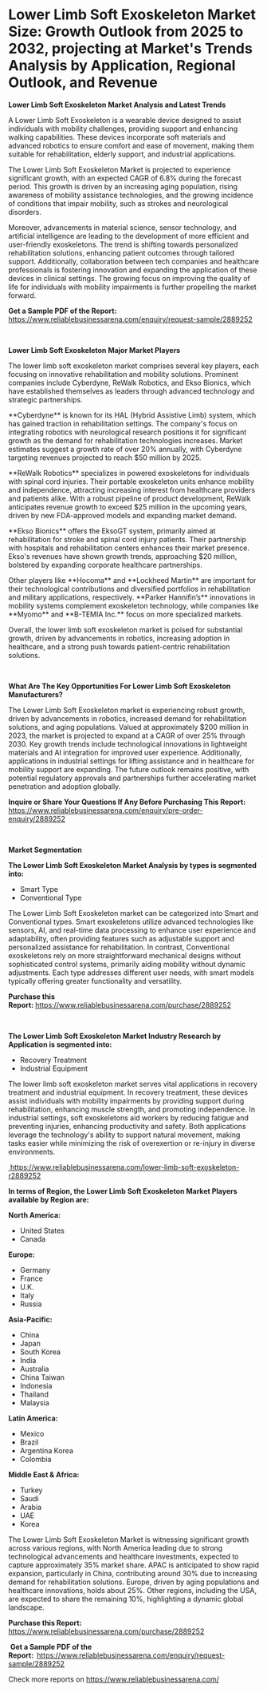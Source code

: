<p><h1>Lower Limb Soft Exoskeleton Market Size: Growth Outlook from 2025 to 2032, projecting at Market's Trends Analysis by Application, Regional Outlook, and Revenue</h1></p><p><strong>Lower Limb Soft Exoskeleton Market Analysis and Latest Trends</strong></p>
<p><p>A Lower Limb Soft Exoskeleton is a wearable device designed to assist individuals with mobility challenges, providing support and enhancing walking capabilities. These devices incorporate soft materials and advanced robotics to ensure comfort and ease of movement, making them suitable for rehabilitation, elderly support, and industrial applications. </p><p>The Lower Limb Soft Exoskeleton Market is projected to experience significant growth, with an expected CAGR of 6.8% during the forecast period. This growth is driven by an increasing aging population, rising awareness of mobility assistance technologies, and the growing incidence of conditions that impair mobility, such as strokes and neurological disorders. </p><p>Moreover, advancements in material science, sensor technology, and artificial intelligence are leading to the development of more efficient and user-friendly exoskeletons. The trend is shifting towards personalized rehabilitation solutions, enhancing patient outcomes through tailored support. Additionally, collaboration between tech companies and healthcare professionals is fostering innovation and expanding the application of these devices in clinical settings. The growing focus on improving the quality of life for individuals with mobility impairments is further propelling the market forward.</p></p>
<p><strong>Get a Sample PDF of the Report:&nbsp;</strong> <a href="https://www.reliablebusinessarena.com/enquiry/request-sample/2889252?utm_campaign=2887&utm_medium=2&utm_source=Github&utm_content=ia&utm_term=14032025&utm_id=lower-limb-soft-exoskeleton">https://www.reliablebusinessarena.com/enquiry/request-sample/2889252</a></p>
<p>&nbsp;</p>
<p><strong>Lower Limb Soft Exoskeleton Major Market Players</strong></p>
<p><p>The lower limb soft exoskeleton market comprises several key players, each focusing on innovative rehabilitation and mobility solutions. Prominent companies include Cyberdyne, ReWalk Robotics, and Ekso Bionics, which have established themselves as leaders through advanced technology and strategic partnerships.</p><p>**Cyberdyne** is known for its HAL (Hybrid Assistive Limb) system, which has gained traction in rehabilitation settings. The company's focus on integrating robotics with neurological research positions it for significant growth as the demand for rehabilitation technologies increases. Market estimates suggest a growth rate of over 20% annually, with Cyberdyne targeting revenues projected to reach $50 million by 2025.</p><p>**ReWalk Robotics** specializes in powered exoskeletons for individuals with spinal cord injuries. Their portable exoskeleton units enhance mobility and independence, attracting increasing interest from healthcare providers and patients alike. With a robust pipeline of product development, ReWalk anticipates revenue growth to exceed $25 million in the upcoming years, driven by new FDA-approved models and expanding market demand.</p><p>**Ekso Bionics** offers the EksoGT system, primarily aimed at rehabilitation for stroke and spinal cord injury patients. Their partnership with hospitals and rehabilitation centers enhances their market presence. Ekso's revenues have shown growth trends, approaching $20 million, bolstered by expanding corporate healthcare partnerships.</p><p>Other players like **Hocoma** and **Lockheed Martin** are important for their technological contributions and diversified portfolios in rehabilitation and military applications, respectively. **Parker Hannifin’s** innovations in mobility systems complement exoskeleton technology, while companies like **Myomo** and **B-TEMIA Inc.** focus on more specialized markets.</p><p>Overall, the lower limb soft exoskeleton market is poised for substantial growth, driven by advancements in robotics, increasing adoption in healthcare, and a strong push towards patient-centric rehabilitation solutions.</p></p>
<p>&nbsp;</p>
<p><strong>What Are The Key Opportunities For Lower Limb Soft Exoskeleton Manufacturers?</strong></p>
<p><p>The Lower Limb Soft Exoskeleton market is experiencing robust growth, driven by advancements in robotics, increased demand for rehabilitation solutions, and aging populations. Valued at approximately $200 million in 2023, the market is projected to expand at a CAGR of over 25% through 2030. Key growth trends include technological innovations in lightweight materials and AI integration for improved user experience. Additionally, applications in industrial settings for lifting assistance and in healthcare for mobility support are expanding. The future outlook remains positive, with potential regulatory approvals and partnerships further accelerating market penetration and adoption globally.</p></p>
<p><strong>Inquire or Share Your Questions If Any Before Purchasing This Report:</strong> <a href="https://www.reliablebusinessarena.com/enquiry/pre-order-enquiry/2889252?utm_campaign=2887&utm_medium=2&utm_source=Github&utm_content=ia&utm_term=14032025&utm_id=lower-limb-soft-exoskeleton">https://www.reliablebusinessarena.com/enquiry/pre-order-enquiry/2889252</a></p>
<p>&nbsp;</p>
<p><strong>Market Segmentation</strong></p>
<p><strong>The Lower Limb Soft Exoskeleton Market Analysis by types is segmented into:</strong></p>
<p><ul><li>Smart Type</li><li>Conventional Type</li></ul></p>
<p><p>The Lower Limb Soft Exoskeleton market can be categorized into Smart and Conventional types. Smart exoskeletons utilize advanced technologies like sensors, AI, and real-time data processing to enhance user experience and adaptability, often providing features such as adjustable support and personalized assistance for rehabilitation. In contrast, Conventional exoskeletons rely on more straightforward mechanical designs without sophisticated control systems, primarily aiding mobility without dynamic adjustments. Each type addresses different user needs, with smart models typically offering greater functionality and versatility.</p></p>
<p><strong>Purchase this Report:&nbsp;</strong><a href="https://www.reliablebusinessarena.com/purchase/2889252?utm_campaign=2887&utm_medium=2&utm_source=Github&utm_content=ia&utm_term=14032025&utm_id=lower-limb-soft-exoskeleton">https://www.reliablebusinessarena.com/purchase/2889252</a></p>
<p>&nbsp;</p>
<p><strong>The Lower Limb Soft Exoskeleton Market Industry Research by Application is segmented into:</strong></p>
<p><ul><li>Recovery Treatment</li><li>Industrial Equipment</li></ul></p>
<p><p>The lower limb soft exoskeleton market serves vital applications in recovery treatment and industrial equipment. In recovery treatment, these devices assist individuals with mobility impairments by providing support during rehabilitation, enhancing muscle strength, and promoting independence. In industrial settings, soft exoskeletons aid workers by reducing fatigue and preventing injuries, enhancing productivity and safety. Both applications leverage the technology's ability to support natural movement, making tasks easier while minimizing the risk of overexertion or re-injury in diverse environments.</p></p>
<p><a href="https://www.reliablebusinessarena.com/lower-limb-soft-exoskeleton-r2889252?utm_campaign=2887&utm_medium=2&utm_source=Github&utm_content=ia&utm_term=14032025&utm_id=lower-limb-soft-exoskeleton">&nbsp;https://www.reliablebusinessarena.com/lower-limb-soft-exoskeleton-r2889252</a></p>
<p><strong>In terms of Region, the Lower Limb Soft Exoskeleton Market Players available by Region are:</strong></p>
<p>
    <p> <strong> North America: </strong>
        <ul>
            <li>United States</li>
            <li>Canada</li>
        </ul>
        </p> 
    <p> <strong> Europe: </strong>
        <ul>
            <li>Germany</li>
            <li>France</li>
            <li>U.K.</li>
            <li>Italy</li>
            <li>Russia</li>
        </ul>
        </p> 
    <p> <strong> Asia-Pacific: </strong>
        <ul>
            <li>China</li>
            <li>Japan</li>
            <li>South Korea</li>
            <li>India</li>
            <li>Australia</li>
            <li>China Taiwan</li>
            <li>Indonesia</li>
            <li>Thailand</li>
            <li>Malaysia</li>
        </ul>
        </p> 
    <p> <strong> Latin America: </strong>
        <ul>
            <li>Mexico</li>
            <li>Brazil</li>
            <li>Argentina Korea</li>
            <li>Colombia</li>
        </ul>
        </p> 
    <p> <strong> Middle East & Africa: </strong>
        <ul>
            <li>Turkey</li>
            <li>Saudi</li>
            <li>Arabia</li>
            <li>UAE</li>
            <li>Korea</li>
        </ul>
    </p>
    </p>
<p><p>The Lower Limb Soft Exoskeleton Market is witnessing significant growth across various regions, with North America leading due to strong technological advancements and healthcare investments, expected to capture approximately 35% market share. APAC is anticipated to show rapid expansion, particularly in China, contributing around 30% due to increasing demand for rehabilitation solutions. Europe, driven by aging populations and healthcare innovations, holds about 25%. Other regions, including the USA, are expected to share the remaining 10%, highlighting a dynamic global landscape.</p></p>
<p><strong>Purchase this Report: </strong><a href="https://www.reliablebusinessarena.com/purchase/2889252?utm_campaign=2887&utm_medium=2&utm_source=Github&utm_content=ia&utm_term=14032025&utm_id=lower-limb-soft-exoskeleton">https://www.reliablebusinessarena.com/purchase/2889252</a></p>
<p>&nbsp;<strong>Get a Sample PDF of the Report:&nbsp;&nbsp;</strong><a href="https://www.reliablebusinessarena.com/enquiry/request-sample/2889252?utm_campaign=2887&utm_medium=2&utm_source=Github&utm_content=ia&utm_term=14032025&utm_id=lower-limb-soft-exoskeleton">https://www.reliablebusinessarena.com/enquiry/request-sample/2889252</a></p>
<p><strong></strong></p>
<p>Check more reports on <a href="https://www.reliablebusinessarena.com/?utm_campaign=2887&utm_medium=2&utm_source=Github&utm_content=ia&utm_term=14032025&utm_id=lower-limb-soft-exoskeleton">https://www.reliablebusinessarena.com/</a></p>